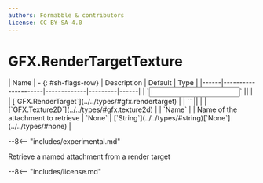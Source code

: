 ```yaml
---
authors: Formabble & contributors
license: CC-BY-SA-4.0
---
```



# GFX.RenderTargetTexture

<div class="sh-parameters" markdown="1">
| Name | - {: #sh-flags-row} | Description | Default | Type |
|------|---------------------|-------------|---------|------|
| `<input>` || | | [`GFX.RenderTarget`](../../types/#gfx.rendertarget) |
| `<output>` || | | [`GFX.Texture2D`](../../types/#gfx.texture2d) |
| `Name` |  | Name of the attachment to retrieve | `None` | [`String`](../../types/#string)[`None`](../../types/#none) |

</div>

--8<-- "includes/experimental.md"

Retrieve a named attachment from a render target

--8<-- "includes/license.md"

